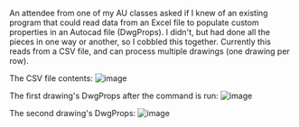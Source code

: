 An attendee from one of my AU classes asked if I knew of an existing program that could read data from an Excel file to populate custom properties in an Autocad file (DwgProps). I didn't, but had done all the pieces in one way or another, so I cobbled this together. Currently this reads from a CSV file, and can process multiple drawings (one drawing per row).

The CSV file contents:
![image](https://github.com/leadensky/CsvToDwgProps/assets/5571068/d74518e1-a123-475e-934d-7ec4b7148600)

The first drawing's DwgProps after the command is run:
![image](https://github.com/leadensky/CsvToDwgProps/assets/5571068/e78fc493-9220-461b-ad0c-4f2b4112181e)

The second drawing's DwgProps:
![image](https://github.com/leadensky/CsvToDwgProps/assets/5571068/d2a2366b-6943-47ba-9d6d-02c84fa7484c)
